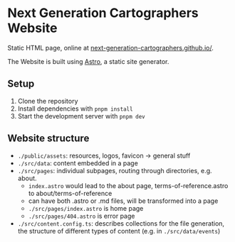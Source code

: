 # Next Generation Cartographers Website

Static HTML page, online at [next-generation-cartographers.github.io/](https://next-generation-cartographers.github.io/).

The Website is built using [Astro](https://astro.build/), a static site generator.

## Setup

1. Clone the repository
2. Install dependencies with `pnpm install`
3. Start the development server with `pnpm dev`

## Website structure

- `./public/assets`: resources, logos, favicon -> general stuff
- `./src/data`: content embedded in a page
- `./src/pages`: individual subpages, routing through directories, e.g. about.
  - `index.astro` would lead to the about page, terms-of-reference.astro to about/terms-of-reference
  - can have both .astro or .md files, will be transformed into a page
  - `./src/pages/index.astro` is home page
  - `./src/pages/404.astro` is error page
- `./src/content.config.ts`: describes collections for the file generation, the structure of different types of content (e.g. in `./src/data/events`)
